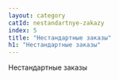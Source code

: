 ```yaml
---
layout: category
catId: nestandartnye-zakazy
index: 5
title: "Нестандартные заказы"
h1: "Нестандартные заказы"
---
```


Нестандартные заказы